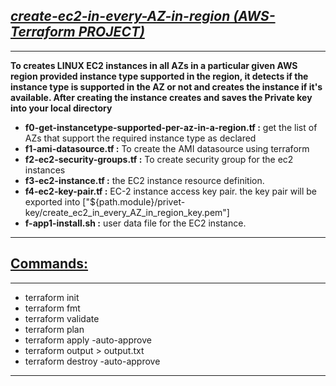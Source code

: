 ## <b><u><i>create-ec2-in-every-AZ-in-region (AWS-Terraform PROJECT)</b></u></i>

***
<b> To creates LINUX EC2 instances in all AZs in a particular given AWS region provided instance type supported in the region, it detects if the instance type is supported in the AZ or not and creates the instance if it's available. After creating the instance creates and saves the Private key into your local directory</b>

- <b>f0-get-instancetype-supported-per-az-in-a-region.tf :</b>
  get the list of AZs that support the required instance type as declared
- <b>f1-ami-datasource.tf :</b>
  To create the AMI datasource using terraform
- <b>f2-ec2-security-groups.tf :</b>
  To create security group for the ec2 instances
- <b>f3-ec2-instance.tf :</b>
  the EC2 instance resource definition.
- <b>f4-ec2-key-pair.tf :</b>
  EC-2 instance access key pair. the key pair will be exported into ["${path.module}/privet-key/create_ec2_in_every_AZ_in_region_key.pem"]
- <b>f-app1-install.sh :</b>
  user data file for the EC2 instance.
***

## <b><u>Commands:</b></u>

***

- terraform init
- terraform fmt
- terraform validate
- terraform plan
- terraform apply -auto-approve
- terraform output > output.txt
- terraform destroy -auto-approve

***
